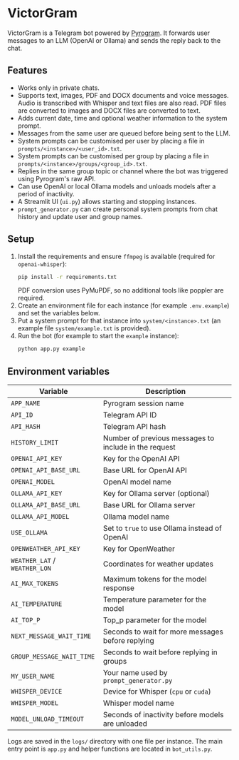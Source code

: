 # VictorGram

VictorGram is a Telegram bot powered by [Pyrogram](https://docs.pyrogram.org/).  It forwards user messages to an LLM (OpenAI or Ollama) and sends the reply back to the chat.

## Features

* Works only in private chats.
* Supports text, images, PDF and DOCX documents and voice messages. Audio is transcribed with Whisper and text files are also read. PDF files are converted to images and DOCX files are converted to text.
* Adds current date, time and optional weather information to the system prompt.
* Messages from the same user are queued before being sent to the LLM.
* System prompts can be customised per user by placing a file in `prompts/<instance>/<user_id>.txt`.
* System prompts can be customised per group by placing a file in `prompts/<instance>/groups/<group_id>.txt`.
* Replies in the same group topic or channel where the bot was triggered using Pyrogram's raw API.
* Can use OpenAI or local Ollama models and unloads models after a period of inactivity.
* A Streamlit UI (`ui.py`) allows starting and stopping instances.
* `prompt_generator.py` can create personal system prompts from chat history and update user and group names.

## Setup

1. Install the requirements and ensure `ffmpeg` is available (required for `openai-whisper`):
   ```bash
   pip install -r requirements.txt
   ```
   PDF conversion uses PyMuPDF, so no additional tools like poppler are required.
2. Create an environment file for each instance (for example `.env.example`) and set the variables below.
3. Put a system prompt for that instance into `system/<instance>.txt` (an example file `system/example.txt` is provided).
4. Run the bot (for example to start the `example` instance):
   ```bash
   python app.py example
   ```

## Environment variables

| Variable | Description                                           |
| --- |-------------------------------------------------------|
| `APP_NAME` | Pyrogram session name                                 |
| `API_ID` | Telegram API ID                                       |
| `API_HASH` | Telegram API hash                                     |
| `HISTORY_LIMIT` | Number of previous messages to include in the request |
| `OPENAI_API_KEY` | Key for the OpenAI API                                |
| `OPENAI_API_BASE_URL` | Base URL for OpenAI API                               |
| `OPENAI_MODEL` | OpenAI model name                                     |
| `OLLAMA_API_KEY` | Key for Ollama server (optional)                      |
| `OLLAMA_API_BASE_URL` | Base URL for Ollama server                            |
| `OLLAMA_API_MODEL` | Ollama model name                                     |
| `USE_OLLAMA` | Set to `true` to use Ollama instead of OpenAI         |
| `OPENWEATHER_API_KEY` | Key for OpenWeather                                   |
| `WEATHER_LAT` / `WEATHER_LON` | Coordinates for weather updates                       |
| `AI_MAX_TOKENS` | Maximum tokens for the model response                 |
| `AI_TEMPERATURE` | Temperature parameter for the model                   |
| `AI_TOP_P` | Top_p parameter for the model                         |
| `NEXT_MESSAGE_WAIT_TIME` | Seconds to wait for more messages before replying     |
| `GROUP_MESSAGE_WAIT_TIME` | Seconds to wait before replying in groups           |
| `MY_USER_NAME` | Your name used by `prompt_generator.py`               |
| `WHISPER_DEVICE` | Device for Whisper (`cpu` or `cuda`)                  |
| `WHISPER_MODEL` | Whisper model name                                    |
| `MODEL_UNLOAD_TIMEOUT` | Seconds of inactivity before models are unloaded      |

Logs are saved in the `logs/` directory with one file per instance.  The main entry point is `app.py` and helper functions are located in `bot_utils.py`.
